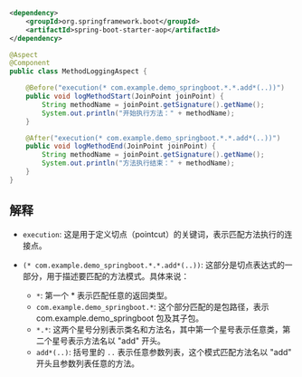     
```xml
<dependency>
    <groupId>org.springframework.boot</groupId>
    <artifactId>spring-boot-starter-aop</artifactId>
</dependency>
```

```java
@Aspect
@Component
public class MethodLoggingAspect {

    @Before("execution(* com.example.demo_springboot.*.*.add*(..))")
    public void logMethodStart(JoinPoint joinPoint) {
        String methodName = joinPoint.getSignature().getName();
        System.out.println("开始执行方法：" + methodName);
    }

    @After("execution(* com.example.demo_springboot.*.*.add*(..))")
    public void logMethodEnd(JoinPoint joinPoint) {
        String methodName = joinPoint.getSignature().getName();
        System.out.println("方法执行结束：" + methodName);
    }
}
```

## 解释
- `execution`: 这是用于定义切点（pointcut）的关键词，表示匹配方法执行的连接点。

- `(* com.example.demo_springboot.*.*.add*(..))`: 这部分是切点表达式的一部分，用于描述要匹配的方法模式。具体来说：
    - `*`: 第一个 * 表示匹配任意的返回类型。
    - `com.example.demo_springboot.*`: 这个部分匹配的是包路径，表示 com.example.demo_springboot 包及其子包。
    - `*.*`: 这两个星号分别表示类名和方法名，其中第一个星号表示任意类，第二个星号表示方法名以 "add" 开头。
    - `add*(..)`: 括号里的 `..` 表示任意参数列表，这个模式匹配方法名以 "add" 开头且参数列表任意的方法。
